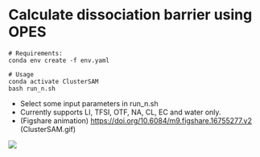# Calculate dissociation barrier using OPES

  ```
# Requirements:
conda env create -f env.yaml
  ```
  ```
# Usage
conda activate ClusterSAM
bash run_n.sh
  ```
  - Select some input parameters in run_n.sh
  - Currently supports LI, TFSI, OTF, NA, CL, EC and water only.
  - (Figshare animation) https://doi.org/10.6084/m9.figshare.16755277.v2 (ClusterSAM.gif)

   ![](CLusterSAM.gif)

  ```
